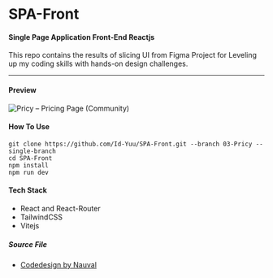 # SPA-Front 
#### Single Page Application Front-End Reactjs
This repo contains the results of slicing UI from Figma Project for Leveling up my coding skills with hands-on design challenges.

***

#### Preview
![Pricy – Pricing Page (Community)](https://user-images.githubusercontent.com/122996864/229369879-b285b88f-8bdd-459d-8e32-c8b2f4712dbf.png)

#### How To Use
```
git clone https://github.com/Id-Yuu/SPA-Front.git --branch 03-Pricy --single-branch
cd SPA-Front
npm install
npm run dev
```

#### Tech Stack
- React and React-Router
- TailwindCSS
- Vitejs

##### Source File
- [Codedesign by Nauval](https://codedesign.dev/challenge/pricy)
